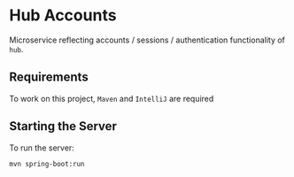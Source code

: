 # Hub Accounts 

Microservice reflecting accounts / sessions / authentication functionality of `hub`. 

## Requirements

To work on this project, `Maven` and `IntelliJ` are required

## Starting the Server 

To run the server: 

```
mvn spring-boot:run
```

